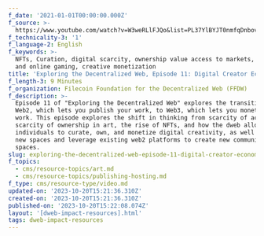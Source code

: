 ```yaml
---
f_date: '2021-01-01T00:00:00.000Z'
f_source: >-
  https://www.youtube.com/watch?v=W3weRLlFJQo&list=PL37YlBYJT0nmfqDnbov6lKHUyZvRfQjap&index=12
f_technicality-3: '1'
f_language-2: English
f_keywords: >-
  NFTs, Curation, digital scarcity, ownership value access to markets, metaverse
  and online gaming, creative monetization
title: 'Exploring the Decentralized Web, Episode 11: Digital Creator Economy'
f_length-3: 9 Minutes
f_organization: Filecoin Foundation for the Decentralized Web (FFDW)
f_description: >-
  Episode 11 of "Exploring the Decentralized Web" explores the transition from
  Web2, which lets you publish your work, to Web3, which lets you monetize that
  work. This episode explores the shift in thinking from scarcity of access to
  scarcity of ownership in art, the rise of NFTs, and how the dweb allows
  individuals to curate, own, and monetize digital creativity, as well as build
  new spaces and leverage existing web2 platforms to create new community
  spaces.
slug: exploring-the-decentralized-web-episode-11-digital-creator-economy-4e62b
f_topics:
  - cms/resource-topics/art.md
  - cms/resource-topics/publishing-hosting.md
f_type: cms/resource-type/video.md
updated-on: '2023-10-20T15:21:36.310Z'
created-on: '2023-10-20T15:21:36.310Z'
published-on: '2023-10-20T15:22:08.074Z'
layout: '[dweb-impact-resources].html'
tags: dweb-impact-resources
---
```



